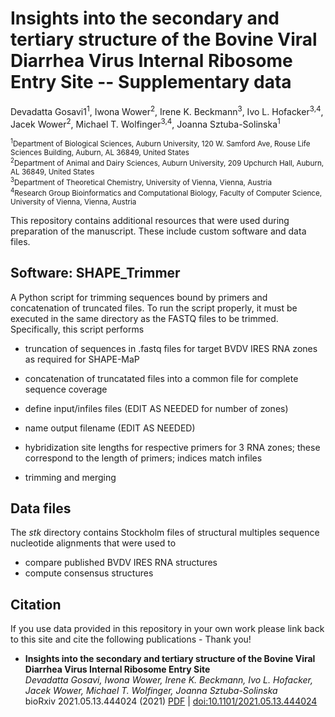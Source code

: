 # Insights into the secondary and tertiary structure of the Bovine Viral Diarrhea Virus Internal Ribosome Entry Site -- Supplementary data

Devadatta Gosavi1<sup>1</sup>, Iwona Wower<sup>2</sup>, Irene K. Beckmann<sup>3</sup>, Ivo L. Hofacker<sup>3,4</sup>, Jacek Wower<sup>2</sup>, Michael T. Wolfinger<sup>3,4</sup>, Joanna Sztuba-Solinska<sup>1</sup>

<sub><sup>1</sup>Department of Biological Sciences, Auburn University, 120 W. Samford Ave, Rouse Life Sciences Building, Auburn, AL 36849, United States</sub><br/>
<sub><sup>2</sup>Department of Animal and Dairy Sciences, Auburn University, 209 Upchurch Hall, Auburn, AL 36849, United States</sub><br/>
<sub><sup>3</sup>Department of Theoretical Chemistry, University of Vienna, Vienna, Austria</sub><br/>
<sub><sup>4</sup>Research Group Bioinformatics and Computational Biology, Faculty of Computer Science, University of Vienna, Vienna, Austria</sub><br/>

This repository contains additional resources that were used during preparation of the manuscript. These include custom software and data files.

## Software: SHAPE_Trimmer
A Python script for trimming sequences bound by primers and concatenation of truncated files. To run the script properly, it must be executed in the same directory as the FASTQ files to be trimmed.
Specifically, this script performs
- truncation of sequences in .fastq files for target BVDV IRES RNA zones as required for SHAPE-MaP
- concatenation of truncatated files into a common file for complete sequence coverage

- define input/infiles files (EDIT AS NEEDED for number of zones)
- name output filename (EDIT AS NEEDED)
- hybridization site lengths for respective primers for 3 RNA zones; these correspond to the length of primers; indices match infiles
- trimming and merging

## Data files
The *stk* directory contains Stockholm files of structural multiples sequence nucleotide alignments that were used to
- compare published BVDV IRES RNA structures
- compute consensus structures

## Citation 
If you use data provided in this repository in your own work please link back to this site and cite the following publications - Thank you!

- **Insights into the secondary and tertiary structure of the Bovine Viral Diarrhea Virus Internal Ribosome Entry Site**  
 _Devadatta Gosavi, Iwona Wower, Irene K. Beckmann, Ivo L. Hofacker, Jacek Wower, Michael T. Wolfinger, Joanna Sztuba-Solinska_  
 bioRxiv 2021.05.13.444024 (2021) [PDF](https://www.biorxiv.org/content/10.1101/2021.05.13.444024v1.full.pdf) | [doi:10.1101/2021.05.13.444024](https://doi.org/10.1101/2021.05.13.444024)
